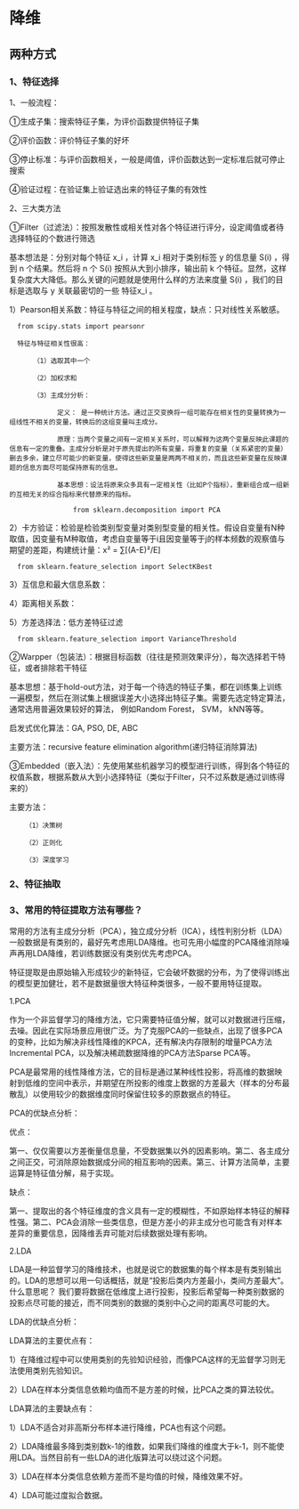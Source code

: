 # 降维

## 两种方式

### 1、特征选择

1、一般流程：

①生成子集：搜索特征子集，为评价函数提供特征子集

②评价函数：评价特征子集的好坏

③停止标准：与评价函数相关，一般是阈值，评价函数达到一定标准后就可停止搜索

④验证过程：在验证集上验证选出来的特征子集的有效性

2、三大类方法

①Filter（过滤法）：按照发散性或相关性对各个特征进行评分，设定阈值或者待选择特征的个数进行筛选

基本想法是：分别对每个特征 x_i ，计算 x_i 相对于类别标签 y 的信息量 S(i) ，得到 n 个结果。然后将 n 个 S(i) 按照从大到小排序，输出前 k 个特征。显然，这样复杂度大大降低。那么关键的问题就是使用什么样的方法来度量 S(i) ，我们的目标是选取与 y 关联最密切的一些 特征x_i 。

  1）Pearson相关系数：特征与特征之间的相关程度，缺点：只对线性关系敏感。
  
      from scipy.stats import pearsonr
      
      特征与特征相关性很高：
          
          （1）选取其中一个
          
          （2）加权求和
          
          （3）主成分分析：
                
                定义： 是一种统计方法。通过正交变换将一组可能存在相关性的变量转换为一组线性不相关的变量，转换后的这组变量叫主成分。
                
                原理：当两个变量之间有一定相关关系时，可以解释为这两个变量反映此课题的信息有一定的重叠。主成分分析是对于原先提出的所有变量，将重复的变量（关系紧密的变量）删去多余，建立尽可能少的新变量，使得这些新变量是两两不相关的，而且这些新变量在反映课题的信息方面尽可能保持原有的信息。
                
                基本思想：设法将原来众多具有一定相关性（比如P个指标），重新组合成一组新的互相无关的综合指标来代替原来的指标。
                
                    from sklearn.decomposition import PCA

  2）卡方验证：检验是检验类别型变量对类别型变量的相关性。假设自变量有N种取值，因变量有M种取值，考虑自变量等于i且因变量等于j的样本频数的观察值与期望的差距，构建统计量：x² = ∑[(A-E)²/E]
  
      from sklearn.feature_selection import SelectKBest

  3）互信息和最大信息系数：

  4）距离相关系数：

  5）方差选择法：低方差特征过滤
  
      from sklearn.feature_selection import VarianceThreshold

②Warpper（包装法）：根据目标函数（往往是预测效果评分），每次选择若干特征，或者排除若干特征

基本思想：基于hold-out方法，对于每一个待选的特征子集，都在训练集上训练一遍模型，然后在测试集上根据误差大小选择出特征子集。需要先选定特定算法，通常选用普遍效果较好的算法， 例如Random Forest， SVM， kNN等等。

启发式优化算法：GA, PSO, DE, ABC

主要方法：recursive feature elimination algorithm(递归特征消除算法)

③Embedded（嵌入法）：先使用某些机器学习的模型进行训练，得到各个特征的权值系数，根据系数从大到小选择特征（类似于Filter，只不过系数是通过训练得来的）

 主要方法：
        
        （1）决策树
        
        （2）正则化
        
        （3）深度学习

### 2、特征抽取



### 3、常用的特征提取方法有哪些？

常用的方法有主成分分析（PCA），独立成分分析（ICA），线性判别分析（LDA）一般数据是有类别的，最好先考虑用LDA降维。也可先用小幅度的PCA降维消除噪声再用LDA降维，若训练数据没有类别优先考虑PCA。

特征提取是由原始输入形成较少的新特征，它会破坏数据的分布，为了使得训练出的模型更加健壮，若不是数据量很大特征种类很多，一般不要用特征提取。

1.PCA

作为一个非监督学习的降维方法，它只需要特征值分解，就可以对数据进行压缩，去噪。因此在实际场景应用很广泛。为了克服PCA的一些缺点，出现了很多PCA的变种，比如为解决非线性降维的KPCA，还有解决内存限制的增量PCA方法Incremental PCA，以及解决稀疏数据降维的PCA方法Sparse PCA等。

PCA是最常用的线性降维方法，它的目标是通过某种线性投影，将高维的数据映射到低维的空间中表示，并期望在所投影的维度上数据的方差最大（样本的分布最散乱）以使用较少的数据维度同时保留住较多的原数据点的特征。

PCA的优缺点分析：

优点：

第一、仅仅需要以方差衡量信息量，不受数据集以外的因素影响。第二、各主成分之间正交，可消除原始数据成分间的相互影响的因素。第三、计算方法简单，主要运算是特征值分解，易于实现。

缺点：

第一、提取出的各个特征维度的含义具有一定的模糊性，不如原始样本特征的解释性强。第二、PCA会消除一些类信息，但是方差小的非主成分也可能含有对样本差异的重要信息，因降维丢弃可能对后续数据处理有影响。

 2.LDA

LDA是一种监督学习的降维技术，也就是说它的数据集的每个样本是有类别输出的。LDA的思想可以用一句话概括，就是“投影后类内方差最小，类间方差最大”。什么意思呢？ 我们要将数据在低维度上进行投影，投影后希望每一种类别数据的投影点尽可能的接近，而不同类别的数据的类别中心之间的距离尽可能的大。

LDA的优缺点分析：

LDA算法的主要优点有：

1）在降维过程中可以使用类别的先验知识经验，而像PCA这样的无监督学习则无法使用类别先验知识。

2）LDA在样本分类信息依赖均值而不是方差的时候，比PCA之类的算法较优。

LDA算法的主要缺点有：

1）LDA不适合对非高斯分布样本进行降维，PCA也有这个问题。

2）LDA降维最多降到类别数k-1的维数，如果我们降维的维度大于k-1，则不能使用LDA。当然目前有一些LDA的进化版算法可以绕过这个问题。

3）LDA在样本分类信息依赖方差而不是均值的时候，降维效果不好。

4）LDA可能过度拟合数据。
